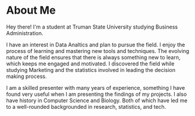 # About Me
Hey there! I'm a student at Truman State University studying Business Administration.  

I have an interest in Data Analtics and plan to pursue the field. I enjoy the process of learning and mastering new tools and techniques.  The evolving nature of the field ensures that there is always something new to learn, which keeps me engaged and motivated. I discovered the field while studying Marketing and the statistics involved in leading the decision making process. 

I am a skilled presenter with many years of experience, something I have found very useful when I am presenting the findings of my projects. I also have history in Computer Science and Biology.  Both of which have led me to a well-rounded backgrounded in research, statistics, and tech. 
